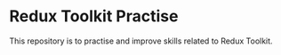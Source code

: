# Redux Toolkit Practise
This repository is to practise and improve skills related to Redux Toolkit.
